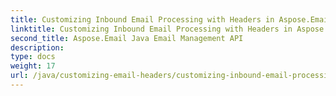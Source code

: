 ```yaml
---
title: Customizing Inbound Email Processing with Headers in Aspose.Email
linktitle: Customizing Inbound Email Processing with Headers in Aspose.Email
second_title: Aspose.Email Java Email Management API
description: 
type: docs
weight: 17
url: /java/customizing-email-headers/customizing-inbound-email-processing-with-headers/
---
```

